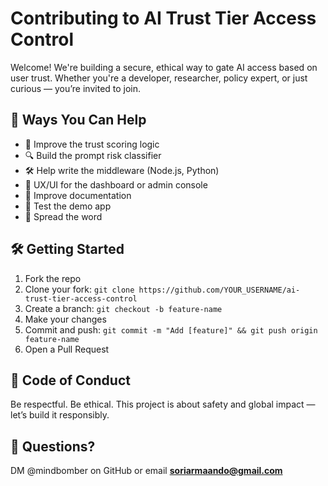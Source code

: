 # Contributing to AI Trust Tier Access Control

Welcome! We're building a secure, ethical way to gate AI access based on user trust. Whether you're a developer, researcher, policy expert, or just curious — you’re invited to join.

## 🚀 Ways You Can Help

- 🧠 Improve the trust scoring logic
- 🔍 Build the prompt risk classifier
- 🛠 Help write the middleware (Node.js, Python)
- 🎨 UX/UI for the dashboard or admin console
- 📄 Improve documentation
- 🧪 Test the demo app
- 📢 Spread the word

## 🛠 Getting Started

1. Fork the repo
2. Clone your fork: `git clone https://github.com/YOUR_USERNAME/ai-trust-tier-access-control`
3. Create a branch: `git checkout -b feature-name`
4. Make your changes
5. Commit and push: `git commit -m "Add [feature]" && git push origin feature-name`
6. Open a Pull Request

## 🤝 Code of Conduct

Be respectful. Be ethical. This project is about safety and global impact — let’s build it responsibly.

## 🙋 Questions?

DM @mindbomber on GitHub or email **soriarmaando@gmail.com**
